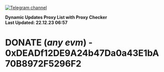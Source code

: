 [![Telegram channel](https://img.shields.io/endpoint?url=https://runkit.io/damiankrawczyk/telegram-badge/branches/master?url=https://t.me/n4z4v0d)](https://t.me/n4z4v0d) 

**Dynamic Updates Proxy List with Proxy Checker**  
**Last Updated: 22.12.23 06:57**

# DONATE (_any evm_) - 0xDEADf12DE9A24b47Da0a43E1bA70B8972F5296F2
